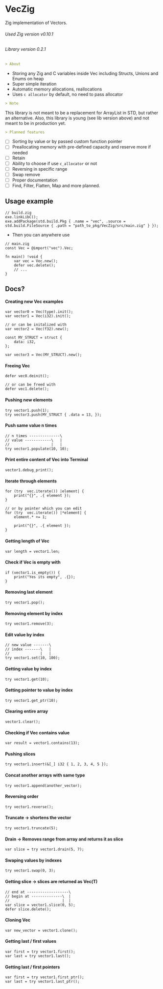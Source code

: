 # VecZig
Zig implementation of Vectors.
###### Used Zig version v0.10.1
###### Library version 0.2.1
```markdown
> About
```
 - Storing any Zig and C variables inside Vec including Structs, Unions and Enums on heap
 - Super simple iteration 
 - Automatic memory allocations, reallocations
 - Uses `c allocator` by default, no need to pass allocator
  ```markdown
> Note
```
This library is not meant to be a replacement for ArrayList in STD, but rather an alternative.
Also, this library is young (see lib version above) and not meant to be in production yet.
 ```markdown
> Planned features
```
- [ ] Sorting by value or by passed custom function pointer
- [ ] Preallocating memory with pre-defined capacity and reserve more if needed
- [ ] Retain
- [ ] Ability to choose if use `c_allocator` or not
- [ ] Reversing in specific range
- [ ] Swap remove
- [ ] Proper documentation
- [ ] Find, Filter, Flatten, Map and more planned.
## Usage example
```zig
// build.zig
exe.linkLibC();
exe.addPackage(std.build.Pkg { .name = "vec", .source = std.build.FileSource { .path = "path_to_pkg/VecZig/src/main.zig" } });
```
- Then you can anywhere use
```zig
// main.zig
const Vec = @import("vec").Vec;

fn main() !void {
	var vec = Vec.new();
	defer vec.delete();
	// ...
}
```
## Docs?

#### Creating new Vec examples

```zig
var vector0 = Vec(type).init();
var vector1 = Vec(i32).init();

// or can be initalized with
var vector2 = Vec(f32).new();

const MY_STRUCT = struct {
	data: i32,
};

var vector3 = Vec(MY_STRUCT).new();
```
#### Freeing Vec
```zig
defer vec0.deinit();

// or can be freed with
defer vec1.delete();
```
#### Pushing new elements
```zig
try vector1.push(1);
try vector3.push(MY_STRUCT { .data = 13, });
```
#### Push same value n times
```zig
// n times --------------\
// value ------------\   |
//                   |   |
try vector1.populate(10, 10);
```
#### Print entire content of Vec into Terminal
```zig
vector1.debug_print();
```
#### Iterate through elements
```zig
for (try  vec.iterate()) |element| {
	print("{}", .{ element });
}

// or by pointer which you can edit
for (try  vec.iterate()) |*element| {
	element.* += 1;
	
	print("{}", .{ element });
}
```
#### Getting length of Vec
```zig
var length = vector1.len;
```
#### Check if Vec is empty with
```zig
if (vector1.is_empty()) {
	print("Yes its empty", .{});
}
```
#### Removing last element
```zig
try vector1.pop();
```
#### Removing element by index
```zig
try vector1.remove(3);
```
#### Edit value by index
```zig
// new value -------\
// index -------\   |
//              |   |
try vector1.set(10, 100);
```
#### Getting value by index
```zig
try vector1.get(10);
```
#### Getting pointer to value by index
```zig
try vector1.get_ptr(10);
```
#### Clearing entire array
```zig
vector1.clear();
```
#### Checking if Vec contains value
```zig
var result = vector1.contains(13);
```
#### Pushing slices
```zig
try vector1.insert(&[_] i32 { 1, 2, 3, 4, 5 });
```
#### Concat another arrays with same type
```zig
try vector1.append(another_vector);
```
#### Reversing order 
```zig
try vector1.reverse();
```
#### Truncate -> shortens the vector
```zig
try vector1.truncate(5);
```
#### Drain -> Removes range from array and returns it as slice
```zig
var slice = try vector1.drain(5, 7);
```
#### Swaping values by indexes
```zig
try vector1.swap(0, 3);
```
#### Getting slice -> slices are returned as Vec(T)
```zig
// end at -------------------\
// begin at --------------\  |
//                        |  |
var slice = vector1.slice(0, 5);
defer slice.delete();
```
#### Cloning Vec
```zig
var new_vector = vector1.clone();
```
#### Getting last / first values
```zig
var first = try vector1.first();
var last = try vector1.last();
```
#### Getting last / first pointers
```zig
var first = try vector1.first_ptr();
var last = try vector1.last_ptr();
```



